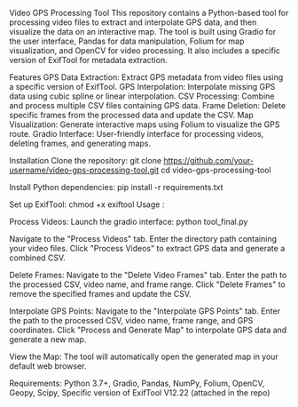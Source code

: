 Video GPS Processing Tool
This repository contains a Python-based tool for processing video files to extract and interpolate GPS data, and then visualize the data on an interactive map. The tool is built using Gradio for the user interface, Pandas for data manipulation, Folium for map visualization, and OpenCV for video processing. It also includes a specific version of ExifTool for metadata extraction.

Features
GPS Data Extraction: Extract GPS metadata from video files using a specific version of ExifTool.
GPS Interpolation: Interpolate missing GPS data using cubic spline or linear interpolation.
CSV Processing: Combine and process multiple CSV files containing GPS data.
Frame Deletion: Delete specific frames from the processed data and update the CSV.
Map Visualization: Generate interactive maps using Folium to visualize the GPS route.
Gradio Interface: User-friendly interface for processing videos, deleting frames, and generating maps.

Installation
Clone the repository: 
 git clone https://github.com/your-username/video-gps-processing-tool.git
 cd video-gps-processing-tool

Install Python dependencies:
 pip install -r requirements.txt
 
Set up ExifTool:
 chmod +x exiftool
Usage :

Process Videos:
Launch the gradio interface:
python tool_final.py

Navigate to the "Process Videos" tab.
Enter the directory path containing your video files.
Click "Process Videos" to extract GPS data and generate a combined CSV.

Delete Frames:
Navigate to the "Delete Video Frames" tab.
Enter the path to the processed CSV, video name, and frame range.
Click "Delete Frames" to remove the specified frames and update the CSV.

Interpolate GPS Points:
Navigate to the "Interpolate GPS Points" tab.
Enter the path to the processed CSV, video name, frame range, and GPS coordinates.
Click "Process and Generate Map" to interpolate GPS data and generate a new map.

View the Map:
The tool will automatically open the generated map in your default web browser.

Requirements:
Python 3.7+, Gradio, Pandas, NumPy, Folium, OpenCV, Geopy, Scipy, Specific version of ExifTool V12.22 (attached in the repo)

